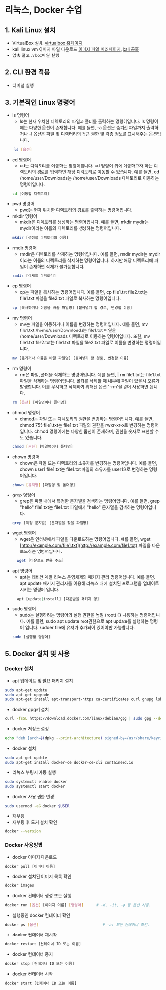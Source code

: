 # 리눅스, Docker 수업
## 1.  Kali Linux 설치
- VirtualBox 설치. [virtualbox 홈페이지](https://virtualbox.org)
- kali linux vm 이미지 파일 다운로드 [이미지 파일 미러페이지](https://drive.google.com/file/d/10P771U_CcMuqZbE3_jfk2Etn6O5KmZEx/view/),
 [kali 공홈](https://kali.org/)
- 압축 풀고 .vbox파일 실행
## 2.  CLI 환경 적용
- 터미널 실행
## 3.  기본적인 Linux 명령어
- ls 명령어
	- ls는 현재 위치한 디렉토리의 파일과 폴더를 출력하는 명령어입니다. ls 명령어에는 다양한 옵션이 존재합니다. 예를 들면, -a 옵션은 숨겨진 파일까지 출력하거나 -l 옵션은 파일 및 디렉터리의 접근 권한 및 각종 정보를 표시해주는 옵션입니다.
```sh
	ls [옵션]
``` 
- cd 명령어
	- cd는 디렉토리를 이동하는 명령어입니다. cd 명령어 뒤에 이동하고자 하는 디렉토리의 경로를 입력하면 해당 디렉토리로 이동할 수 있습니다. 예를 들면, cd /home/user/Downloads는 /home/user/Downloads 디렉토리로 이동하는 명령어입니다.
	```sh
	cd [이동할 디렉토리]
	```
-  pwd 명령어
	- pwd는 현재 위치한 디렉토리의 경로를 출력하는 명령어입니다.
- mkdir 명령어 
	- mkdir은 디렉토리를 생성하는 명령어입니다. 예를 들면, 
	  mkdir mydir는 mydir이라는 이름의 디렉토리를 생성하는 명령어입니다.
	``` sh
	mkdir [생성할 디렉토리의 이름]
	```
- rmdir 명령어
	- rmdir은 디렉토리를 삭제하는 명령어입니다. 예를 들면, rmdir mydir는 mydir이라는 이름의 디렉토리를 삭제하는 명령어입니다. 하지만 해당 디렉토리에 파일이 존재하면 삭제가 불가능합니다.
	```sh
	rmdir [삭제할 디렉토리]
	```
- cp 명령어
	- cp는 파일을 복사하는 명령어입니다. 예를 들면, 
	  cp file1.txt file2.txt는 file1.txt 파일을 file2.txt 파일로 복사하는 명령어입니다.
	```sh
	cp [복사하거나 이름을 바꿀 파일명] [붙여넣기 할 경로, 변경할 이름]
	```
- mv 명령어
	- mv는 파일을 이동하거나 이름을 변경하는 명령어입니다. 예를 들면, 
	  mv file1.txt /home/user/Downloads는 file1.txt 파일을 /home/user/Downloads 디렉토리로 이동하는 명령어입니다. 
	  또한, mv file1.txt file2.txt는 file1.txt 파일을 file2.txt 파일로 이름을 변경하는 명령어입니다.
	```sh
	mv [옮기거나 이름을 바꿀 파일명] [붙여넣기 할 경로, 변경할 이름]
	```
- rm 명령어
	- rm은 파일, 폴더을 삭제하는 명령어입니다. 예를 들면, |
	   rm file1.txt는 file1.txt 파일을 삭제하는 명령어입니다. 
	   폴더를 삭제할 때 내부에 파일이 있을시 오류가 발생합니다.
	   이를 무시하고 삭제하기 위해선 옵션 '-rm'을 넣어 사용하면 됩니다.
	```sh
	rm [옵션] [파일명이나 폴더명]
	```
- chmod 명령어
	- chmod는 파일 또는 디렉토리의 권한을 변경하는 명령어입니다. 예를 들면, 
	  chmod 755 file1.txt는 file1.txt 파일의 권한을 rwxr-xr-x로 변경하는 명령어입니다. 
	  chmod 명령어에는 다양한 옵션이 존재하며, 권한을 숫자로 표현할 수도 있습니다.
	```sh
	chmod [권한] [파일명이나 폴더명]
	```
- chown 명령어
	- chown은 파일 또는 디렉토리의 소유자를 변경하는 명령어입니다. 예를 들면, 
	  chown user1 file1.txt는 file1.txt 파일의 소유자를 user1으로 변경하는 명령어입니다.
	```sh
	chown [유저명] [파일명 및 폴더명]
	```
- grep 명령어
	- grep은 파일 내에서 특정한 문자열을 검색하는 명령어입니다. 예를 들면,
	  grep "hello" file1.txt는 file1.txt 파일에서 "hello" 문자열을 검색하는 명령어입니다.
	```sh
	grep [특정 문자열] [문자열을 찾을 파일명]
	```
- wget 명령어
	- wget은 인터넷에서 파일을 다운로드하는 명령어입니다. 예를 들면, 
	  wget  [http://example.com/file1.txt](http://example.com/file1.txt) 파일을 다운로드하는 명령어입니다.
	```sh
	  wget [다운로드 받을 주소]
	```
* apt 명령어
	* apt는 데비안 계열 리눅스 운영체제의 패키지 관리 명령어입니다. 예를 들면. 
	  apt update 패키지 관리자를 이용해 리눅스 내에 설치된 프로그램을 업데이트 시키는 명령어 입니다.
	```sh
	  apt [update|install] [다운받을 패키지 명]
	```
* sudo 명령어
	* sudo는 실행하려는 명령어의 실행 권한을 높일 (root) 떄 사용하는 명령어입니다.  예를 들면,
	  sudo apt update root권한으로 apt update를 실행하는 명령어 입니다.
	  sudoer file에 유져가 추가되어 있어야만 가능합니다.
	```sh
	sudo [실행할 명령어]
	```
## 5.  Docker 설치 및 사용
### Docker 설치
-  apt 업데이트 및 필요 패키지 설치
```sh
sudo apt-get update
sudo apt-get upgrade
sudo apt-get install apt-transport-https ca-certificates curl gnupg lsb-release
```
- docker gpg키 설치
```sh
curl -fsSL https://download.docker.com/linux/debian/gpg | sudo gpg --dearmor -o /usr/share/keyrings/docker-archive-keyring.gpg
```
- docker 저장소 설정
```sh
echo "deb [arch=$(dpkg --print-architecture) signed-by=/usr/share/keyrings/docker-archive-keyring.gpg] https://download.docker.com/linux/debian $(lsb_release -cs) stable" | sudo tee /etc/apt/sources.list.d/docker.list > /dev/null
```
- docker 설치
```sh
sudo apt-get update
sudo apt-get install docker-ce docker-ce-cli containerd.io
```
- 리눅스 부팅시 자동 실행
```sh
sudo systemctl enable docker
sudo systemctl start docker
```
- docker 사용 권한 변경
``` sh
sudo usermod -aG docker $USER
```
- 재부팅
- 재부팅 후 도커 설치 확인
```sh
docker --version
```
### Docker 사용방법
- docker 이미지 다운로드
```sh
docker pull [이미지 이름]
```
- docker  설치된 이미지 목록 확인
```sh
docker images
```
- docker 컨테이너 생성 또는 실행
```sh
docker run [옵션] [이미지 이름] [명령어]      # -d, -it, -p 등 옵션 사용.
```
- 실행중인 docker 컨테이너 확인
```sh
docker ps [옵션]                             # -a: 모든 컨테이너 확인.
```
- docker 컨테이너 재시작
```sh
docker restart [컨테이너 ID 또는 이름]
```
- docker 컨테이너 중지
```sh
docker stop [컨테이너 ID 또는 이름]
```
- docker 컨테이너 시작
```sh
docker start [컨테이너 ID 또는 이름]
```

